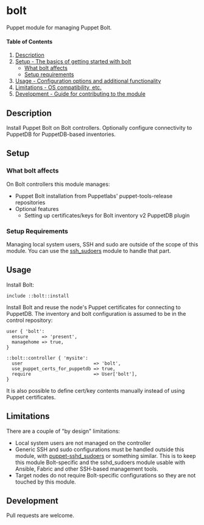 # bolt

Puppet module for managing Puppet Bolt.

#### Table of Contents

1. [Description](#description)
2. [Setup - The basics of getting started with bolt](#setup)
    * [What bolt affects](#what-bolt-affects)
    * [Setup requirements](#setup-requirements)
3. [Usage - Configuration options and additional functionality](#usage)
4. [Limitations - OS compatibility, etc.](#limitations)
5. [Development - Guide for contributing to the module](#development)

## Description

Install Puppet Bolt on Bolt controllers. Optionally configure connectivity
to PuppetDB for PuppetDB-based inventories.

## Setup

### What bolt affects

On Bolt controllers this module manages:

* Puppet Bolt installation from Puppetlabs' puppet-tools-release repositories
* Optional features
    * Setting up certificates/keys for Bolt inventory v2 PuppetDB plugin

### Setup Requirements

Managing local system users, SSH and sudo are outside of the scope of this
module. You can use the
[ssh_sudoers](https://github.com/Puppet-Finland/puppet-ssh_sudoers) module to
handle that part.

## Usage

Install Bolt:

    include ::bolt::install

Install Bolt and reuse the node's Puppet certificates for connecting to
PuppetDB. The inventory and bolt configuration is assumed to be in the control
repository:

    user { 'bolt':
      ensure     => 'present',
      managehome => true,
    }
    
    ::bolt::controller { 'mysite':
      user                          => 'bolt',
      use_puppet_certs_for_puppetdb => true,
      require                       => User['bolt'],
    }

It is also possible to define cert/key contents manually instead of using
Puppet certificates.

## Limitations

There are a couple of "by design" limitations:

* Local system users are not managed on the controller
* Generic SSH and sudo configurations must be handled outside this module, with [puppet-sshd_sudoers](https://github.com/Puppet-Finland/puppet-ssh_sudoers) or something similar. This is to keep this module Bolt-specific and the sshd_sudoers module usable with Ansible, Fabric and other SSH-based management tools.
* Target nodes do not require Bolt-specific configurations so they are not touched by this module.

## Development

Pull requests are welcome.
